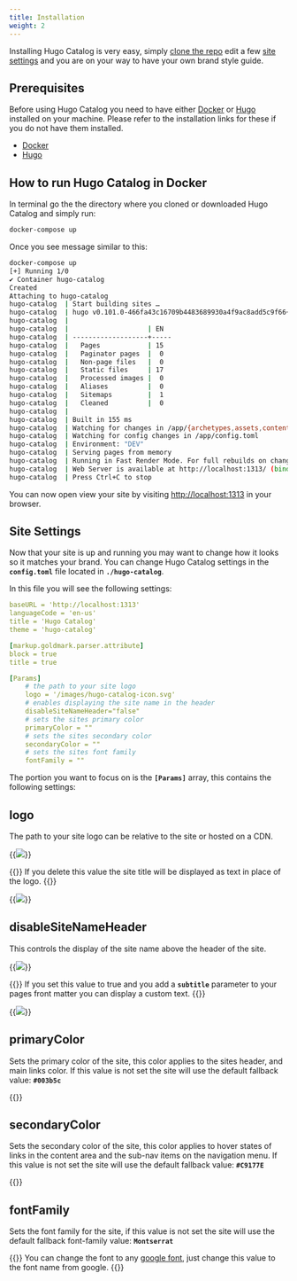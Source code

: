 ```yaml
---
title: Installation
weight: 2
---
```


Installing Hugo Catalog is very easy, simply [clone the repo](https://github.com/benmarte/hugo-catalog) edit a few [site settings](#site-settings) and you are on your way to have your own brand style guide.

## Prerequisites

Before using Hugo Catalog you need to have either [Docker](https://docker.com) or [Hugo](https://gohugo.io) installed on your machine. Please refer to the installation links for these if you do not have them installed.

- [Docker](https://www.docker.com/get-started/)
- [Hugo](https://gohugo.io/installation/)

## How to run Hugo Catalog in Docker

In terminal go the the directory where you cloned or downloaded Hugo Catalog and simply run:

```bash
docker-compose up
```

Once you see message similar to this:

```bash
docker-compose up
[+] Running 1/0
✔ Container hugo-catalog
Created                                                                     0.0s
Attaching to hugo-catalog
hugo-catalog  | Start building sites … 
hugo-catalog  | hugo v0.101.0-466fa43c16709b4483689930a4f9ac8add5c9f66+extended
hugo-catalog  | 
hugo-catalog  |                    | EN  
hugo-catalog  | -------------------+-----
hugo-catalog  |   Pages            | 15  
hugo-catalog  |   Paginator pages  |  0  
hugo-catalog  |   Non-page files   |  0  
hugo-catalog  |   Static files     | 17  
hugo-catalog  |   Processed images |  0  
hugo-catalog  |   Aliases          |  0  
hugo-catalog  |   Sitemaps         |  1  
hugo-catalog  |   Cleaned          |  0  
hugo-catalog  | 
hugo-catalog  | Built in 155 ms
hugo-catalog  | Watching for changes in /app/{archetypes,assets,content,data,layouts,themes}
hugo-catalog  | Watching for config changes in /app/config.toml
hugo-catalog  | Environment: "DEV"
hugo-catalog  | Serving pages from memory
hugo-catalog  | Running in Fast Render Mode. For full rebuilds on change: hugo server --disableFastRender
hugo-catalog  | Web Server is available at http://localhost:1313/ (bind address 0.0.0.0)
hugo-catalog  | Press Ctrl+C to stop
```

You can now open view your site by visiting [http://localhost:1313](http://localhost:1313) in your browser.

## Site Settings

Now that your site is up and running you may want to change how it looks so it matches your brand. You can change Hugo Catalog settings in the **`config.toml`** file located in **`./hugo-catalog`**.

In this file you will see the following settings:

```yaml
baseURL = 'http://localhost:1313'
languageCode = 'en-us'
title = 'Hugo Catalog'
theme = 'hugo-catalog'

[markup.goldmark.parser.attribute]
block = true
title = true

[Params]
    # the path to your site logo 
    logo = '/images/hugo-catalog-icon.svg'
    # enables displaying the site name in the header
    disableSiteNameHeader="false"
    # sets the sites primary color
    primaryColor = ""
    # sets the sites secondary color
    secondaryColor = ""
    # sets the sites font family
    fontFamily = ""
```

The portion you want to focus on is the **`[Params]`** array, this contains the following settings:

## logo

The path to your site logo can be relative to the site or hosted on a CDN.

{{<image span="6" src="/images/logo-image.png" scale="false" light="true">}}

{{<hint type="info">}}
If you delete this value the site title will be displayed as text in place of the logo.
{{</hint>}}

{{<image span="6" src="/images/site-name-image.png" scale="false" light="true">}}

## **disableSiteNameHeader**

This controls the display of the site name above the header of the site.

{{<image span="6" src="/images/subtitle-image.png" scale="false" light="true">}}

{{<hint type="info">}}
If you set this value to true and you add a **`subtitle`** parameter to your pages front matter you can display a custom text.
{{</hint>}}

{{<image span="6" src="/images/custom-subtitle-image.png" scale="false" light="true">}}

## primaryColor

Sets the primary color of the site, this color applies to the sites header, and main links color. If this value is not set the site will use the default fallback value: **`#003b5c`**

{{<color span="6" name="primaryColor" hexColor="#003b5c">}}

## secondaryColor

Sets the secondary color of the site, this color applies to hover states of links in the content area and the sub-nav items on the navigation menu. If this value is not set the site will use the default fallback value: **`#C9177E`**

{{<color span="6" name="secondaryColor" hexColor="#C9177E">}}

## fontFamily

Sets the font family for the site, if this value is not set the site will use the default fallback font-family value: **`Montserrat`**

{{<hint type="info">}}
You can change the font to any [google font](https://fonts.google.com/), just change this value to the font name from google.
{{</hint>}}

